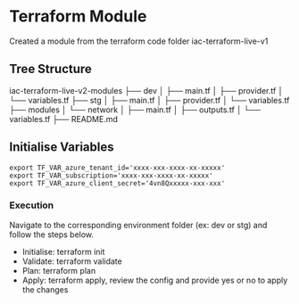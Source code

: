 # Terraform Module

Created a module from the terraform code folder iac-terraform-live-v1

## Tree Structure

iac-terraform-live-v2-modules
├── dev
│   ├── main.tf
│   ├── provider.tf
│   └── variables.tf
├── stg
│    ├── main.tf
│    ├── provider.tf
│    └── variables.tf
├── modules
│   └── network
│       ├── main.tf
│       ├── outputs.tf
│       └── variables.tf
├── README.md

## Initialise Variables

```shell
export TF_VAR_azure_tenant_id='xxxx-xxx-xxxx-xx-xxxxx'
export TF_VAR_subscription='xxxx-xxx-xxxx-xx-xxxxx'
export TF_VAR_azure_client_secret='4vn8Qxxxxx-xxx-xxx'
```

### Execution

Navigate to the corresponding environment folder (ex: dev or stg) and follow the steps below.

- Initialise: terraform init
- Validate: terraform validate
- Plan: terraform plan
- Apply: terraform apply, review the config and provide yes or no to apply the changes
